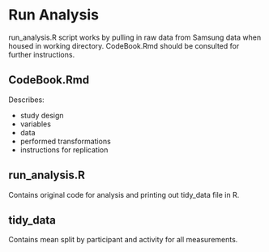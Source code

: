 Run Analysis
============

run_analysis.R script works by pulling in raw data from Samsung data when housed in working directory. CodeBook.Rmd should be consulted for further instructions.


CodeBook.Rmd
------------

Describes:
* study design
* variables
* data
* performed transformations 
* instructions for replication


run_analysis.R
--------------

Contains original code for analysis and printing out tidy_data file in R.


tidy_data
---------

Contains mean split by participant and activity for all measurements.

